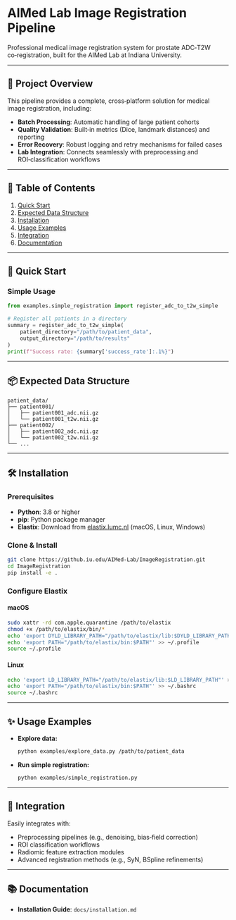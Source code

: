 # AIMed Lab Image Registration Pipeline

Professional medical image registration system for prostate ADC‑T2W co‑registration, built for the AIMed Lab at Indiana University.

---

## 🎯 Project Overview

This pipeline provides a complete, cross‑platform solution for medical image registration, including:

* **Batch Processing**: Automatic handling of large patient cohorts
* **Quality Validation**: Built‑in metrics (Dice, landmark distances) and reporting
* **Error Recovery**: Robust logging and retry mechanisms for failed cases
* **Lab Integration**: Connects seamlessly with preprocessing and ROI‑classification workflows

---

## 📖 Table of Contents

1. [Quick Start](#-quick-start)
2. [Expected Data Structure](#-expected-data-structure)
3. [Installation](#-installation)
4. [Usage Examples](#-usage-examples)
5. [Integration](#-integration)
6. [Documentation](#-documentation)


---

## 🚀 Quick Start

### Simple Usage

```python
from examples.simple_registration import register_adc_to_t2w_simple

# Register all patients in a directory
summary = register_adc_to_t2w_simple(
    patient_directory="/path/to/patient_data",
    output_directory="/path/to/results"
)
print(f"Success rate: {summary['success_rate']:.1%}")
```

---

## 📦 Expected Data Structure

```
patient_data/
├── patient001/
│   ├── patient001_adc.nii.gz
│   └── patient001_t2w.nii.gz
├── patient002/
│   ├── patient002_adc.nii.gz
│   └── patient002_t2w.nii.gz
└── ...
```

---

## 🛠️ Installation

### Prerequisites

* **Python**: 3.8 or higher
* **pip**: Python package manager
* **Elastix**: Download from [elastix.lumc.nl](https://elastix.lumc.nl/) (macOS, Linux, Windows)

### Clone & Install

```bash
git clone https://github.iu.edu/AIMed-Lab/ImageRegistration.git
cd ImageRegistration
pip install -e .
```

### Configure Elastix

#### macOS

```bash
sudo xattr -rd com.apple.quarantine /path/to/elastix
chmod +x /path/to/elastix/bin/*
echo 'export DYLD_LIBRARY_PATH="/path/to/elastix/lib:$DYLD_LIBRARY_PATH"' >> ~/.profile
echo 'export PATH="/path/to/elastix/bin:$PATH"' >> ~/.profile
source ~/.profile
```

#### Linux

```bash
echo 'export LD_LIBRARY_PATH="/path/to/elastix/lib:$LD_LIBRARY_PATH"' >> ~/.bashrc
echo 'export PATH="/path/to/elastix/bin:$PATH"' >> ~/.bashrc
source ~/.bashrc
```

---

## ✨ Usage Examples

* **Explore data:**

  ```bash
  python examples/explore_data.py /path/to/patient_data
  ```
* **Run simple registration:**

  ```bash
  python examples/simple_registration.py
  ```

---



## 🔄 Integration

Easily integrates with:

* Preprocessing pipelines (e.g., denoising, bias‑field correction)
* ROI classification workflows
* Radiomic feature extraction modules
* Advanced registration methods (e.g., SyN, BSpline refinements)

---

## 📚 Documentation

* **Installation Guide**: `docs/installation.md`



